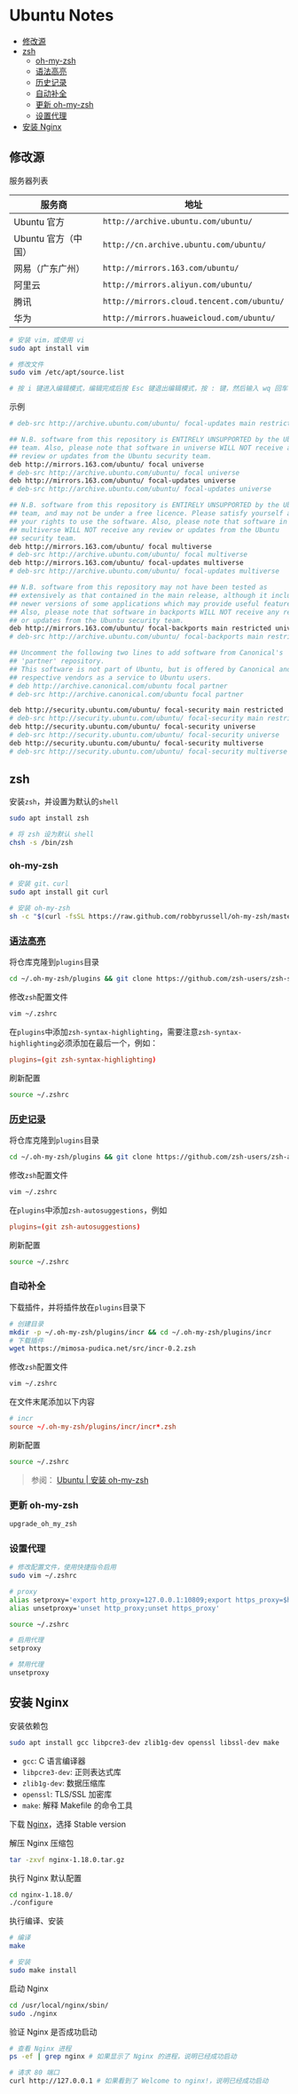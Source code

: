 # Ubuntu Notes

- [修改源](#修改源)
- [zsh](#zsh)
  - [oh-my-zsh](#oh-my-zsh)
  - [语法高亮](#语法高亮)
  - [历史记录](#历史记录)
  - [自动补全](#自动补全)
  - [更新 oh-my-zsh](#更新-oh-my-zsh)
  - [设置代理](#设置代理)
- [安装 Nginx](#安装-nginx)

## 修改源

服务器列表

| 服务商              | 地址                                       |
| ------------------- | ------------------------------------------ |
| Ubuntu 官方         | `http://archive.ubuntu.com/ubuntu/`        |
| Ubuntu 官方（中国） | `http://cn.archive.ubuntu.com/ubuntu/`     |
| 网易（广东广州）    | `http://mirrors.163.com/ubuntu/`           |
| 阿里云              | `http://mirrors.aliyun.com/ubuntu/`        |
| 腾讯                | `http://mirrors.cloud.tencent.com/ubuntu/` |
| 华为                | `http://mirrors.huaweicloud.com/ubuntu/`   |

```bash
# 安装 vim，或使用 vi
sudo apt install vim

# 修改文件
sudo vim /etc/apt/source.list

# 按 i 键进入编辑模式，编辑完成后按 Esc 键退出编辑模式，按 : 键，然后输入 wq 回车保存并退出
```

示例

```bash
# deb-src http://archive.ubuntu.com/ubuntu/ focal-updates main restricted

## N.B. software from this repository is ENTIRELY UNSUPPORTED by the Ubuntu
## team. Also, please note that software in universe WILL NOT receive any
## review or updates from the Ubuntu security team.
deb http://mirrors.163.com/ubuntu/ focal universe
# deb-src http://archive.ubuntu.com/ubuntu/ focal universe
deb http://mirrors.163.com/ubuntu/ focal-updates universe
# deb-src http://archive.ubuntu.com/ubuntu/ focal-updates universe

## N.B. software from this repository is ENTIRELY UNSUPPORTED by the Ubuntu
## team, and may not be under a free licence. Please satisfy yourself as to
## your rights to use the software. Also, please note that software in
## multiverse WILL NOT receive any review or updates from the Ubuntu
## security team.
deb http://mirrors.163.com/ubuntu/ focal multiverse
# deb-src http://archive.ubuntu.com/ubuntu/ focal multiverse
deb http://mirrors.163.com/ubuntu/ focal-updates multiverse
# deb-src http://archive.ubuntu.com/ubuntu/ focal-updates multiverse

## N.B. software from this repository may not have been tested as
## extensively as that contained in the main release, although it includes
## newer versions of some applications which may provide useful features.
## Also, please note that software in backports WILL NOT receive any review
## or updates from the Ubuntu security team.
deb http://mirrors.163.com/ubuntu/ focal-backports main restricted universe multiverse
# deb-src http://archive.ubuntu.com/ubuntu/ focal-backports main restricted universe multiverse

## Uncomment the following two lines to add software from Canonical's
## 'partner' repository.
## This software is not part of Ubuntu, but is offered by Canonical and the
## respective vendors as a service to Ubuntu users.
# deb http://archive.canonical.com/ubuntu focal partner
# deb-src http://archive.canonical.com/ubuntu focal partner

deb http://security.ubuntu.com/ubuntu/ focal-security main restricted
# deb-src http://security.ubuntu.com/ubuntu/ focal-security main restricted
deb http://security.ubuntu.com/ubuntu/ focal-security universe
# deb-src http://security.ubuntu.com/ubuntu/ focal-security universe
deb http://security.ubuntu.com/ubuntu/ focal-security multiverse
# deb-src http://security.ubuntu.com/ubuntu/ focal-security multiverse
```

## zsh

安装`zsh`，并设置为默认的`shell`

```bash
sudo apt install zsh

# 将 zsh 设为默认 shell
chsh -s /bin/zsh
```

### oh-my-zsh

```bash
# 安装 git、curl
sudo apt install git curl

# 安装 oh-my-zsh
sh -c "$(curl -fsSL https://raw.github.com/robbyrussell/oh-my-zsh/master/tools/install.sh)"
```

### [语法高亮](https://github.com/zsh-users/zsh-syntax-highlighting)

将仓库克隆到`plugins`目录

```bash
cd ~/.oh-my-zsh/plugins && git clone https://github.com/zsh-users/zsh-syntax-highlighting.git
```

修改`zsh`配置文件

```bash
vim ~/.zshrc
```

在`plugins`中添加`zsh-syntax-highlighting`，需要注意`zsh-syntax-highlighting`必须添加在最后一个，例如：

```conf
plugins=(git zsh-syntax-highlighting)
```

刷新配置

```bash
source ~/.zshrc
```

### [历史记录](https://github.com/zsh-users/zsh-autosuggestions)

将仓库克隆到`plugins`目录

```bash
cd ~/.oh-my-zsh/plugins && git clone https://github.com/zsh-users/zsh-autosuggestions
```

修改`zsh`配置文件

```bash
vim ~/.zshrc
```

在`plugins`中添加`zsh-autosuggestions`，例如

```conf
plugins=(git zsh-autosuggestions)
```

刷新配置

```bash
source ~/.zshrc
```

### 自动补全

下载插件，并将插件放在`plugins`目录下

```bash
# 创建目录
mkdir -p ~/.oh-my-zsh/plugins/incr && cd ~/.oh-my-zsh/plugins/incr
# 下载插件
wget https://mimosa-pudica.net/src/incr-0.2.zsh
```

修改`zsh`配置文件

```bash
vim ~/.zshrc
```

在文件末尾添加以下内容

```conf
# incr
source ~/.oh-my-zsh/plugins/incr/incr*.zsh
```

刷新配置

```bash
source ~/.zshrc
```

> 参阅： [Ubuntu | 安装 oh-my-zsh](https://www.jianshu.com/p/ba782b57ae96)

### 更新 oh-my-zsh

```bash
upgrade_oh_my_zsh
```

### 设置代理

```bash
# 修改配置文件，使用快捷指令启用
sudo vim ~/.zshrc

# proxy
alias setproxy='export http_proxy=127.0.0.1:10809;export https_proxy=$http_proxy'
alias unsetproxy='unset http_proxy;unset https_proxy'

source ~/.zshrc

# 启用代理
setproxy

# 禁用代理
unsetproxy
```

## 安装 Nginx

安装依赖包

```bash
sudo apt install gcc libpcre3-dev zlib1g-dev openssl libssl-dev make
```

- `gcc`: C 语言编译器
- `libpcre3-dev`: 正则表达式库
- `zlib1g-dev`: 数据压缩库
- `openssl`: TLS/SSL 加密库
- `make`: 解释 Makefile 的命令工具

下载 [Nginx](https://nginx.org/en/download.html)，选择 Stable version

解压 Nginx 压缩包

```bash
tar -zxvf nginx-1.18.0.tar.gz
```

执行 Nginx 默认配置

```bash
cd nginx-1.18.0/
./configure
```

执行编译、安装

```bash
# 编译
make

# 安装
sudo make install
```

启动 Nginx

```bash
cd /usr/local/nginx/sbin/
sudo ./nginx
```

验证 Nginx 是否成功启动

```bash
# 查看 Nginx 进程
ps -ef | grep nginx # 如果显示了 Nginx 的进程，说明已经成功启动

# 请求 80 端口
curl http://127.0.0.1 # 如果看到了 Welcome to nginx!，说明已经成功启动
```
